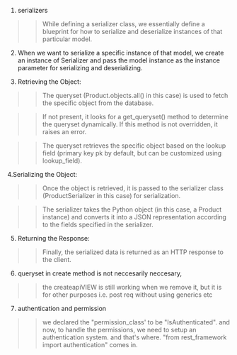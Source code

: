 1. serializers
>>While defining a serializer class, we essentially define a blueprint for how to serialize and deserialize instances of that particular model.


2. When we want to serialize a specific instance of that model, we create an instance of Serializer and pass the model instance as the instance parameter for serializing and deserializing.



3. Retrieving the Object:

>>The queryset (Product.objects.all() in this case) is used to fetch the specific object from the database.

>>If not present, it looks for a get_queryset() method to determine the queryset dynamically. If this method is not overridden, it raises an error.

>>The queryset retrieves the specific object based on the lookup field (primary key pk by default, but can be customized using lookup_field).


4.Serializing the Object:

>>Once the object is retrieved, it is passed to the serializer class (ProductSerializer in this case) for serialization.

>>The serializer takes the Python object (in this case, a Product instance) and converts it into a JSON representation according to the fields specified in the serializer.


5. Returning the Response:

>>Finally, the serialized data is returned as an HTTP response to the client.


6. queryset in create method is not neccesarily neccesary, 

>> the createapiVIEW is still working  when we remove it, but it is for other purposes i.e. post req without using generics etc


7. authentication and permission

>> we declared the "permission_class' to be "IsAuthenticated". and now, to handle the permissions, we need to setup an authentication system. and that's where. "from rest_framework import authentication" comes in.